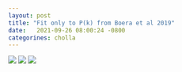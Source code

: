 ```yaml
---
layout: post
title: "Fit only to P(k) from Boera et al 2019"
date:   2021-09-26 08:00:24 -0800
categorines: cholla
---
```



<img src="{{ site.url }}assets/images/corner_boera_ps.png">

<img src="{{ site.url }}assets/images/fig_T0_boera_ps.png">


<img src="{{ site.url }}assets/images/flux_ps_boera_ps.png">


